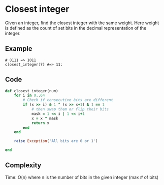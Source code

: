 # Closest integer
Given an integer, find the closest integer with the same weight. Here weight is defined as the count of set bits in the decimal representation of the integer.

## Example
```
# 0111 => 1011
closest_integer(7) #=> 11:
```

## Code
```ruby
def closest_integer(num)
    for i in 0..64
        # Check if consecutive bits are different
        if (x >> i) & 1 ^ (x >> x+1) & 1 == 1
            # then swap them or flip their bits
            mask = 1 << i | 1 << i+1
            x = x ^ mask
            return x
        end
    end

    raise Exception('All bits are 0 or 1')

end
```

## Complexity
Time: O(n) where n is the number of bits in the given integer (max # of bits)

